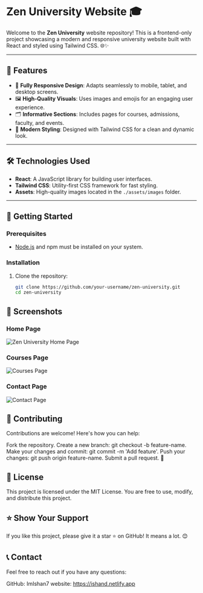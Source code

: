 # Zen University Website 🎓

Welcome to the **Zen University** website repository! This is a frontend-only project showcasing a modern and responsive university website built with React and styled using Tailwind CSS. 🌐✨

---

## 🌟 Features

- 📱 **Fully Responsive Design**: Adapts seamlessly to mobile, tablet, and desktop screens.
- 🖼️ **High-Quality Visuals**: Uses images and emojis for an engaging user experience.
- 🗂️ **Informative Sections**: Includes pages for courses, admissions, faculty, and events.
- 🎨 **Modern Styling**: Designed with Tailwind CSS for a clean and dynamic look.

---

## 🛠️ Technologies Used

- **React**: A JavaScript library for building user interfaces.
- **Tailwind CSS**: Utility-first CSS framework for fast styling.
- **Assets**: High-quality images located in the `./assets/images` folder.

---

## 🚀 Getting Started

### Prerequisites

- [Node.js](https://nodejs.org/) and npm must be installed on your system.

### Installation

1. Clone the repository:
   ```bash
   git clone https://github.com/your-username/zen-university.git
   cd zen-university
   
## 📸 Screenshots

### Home Page
![Zen University Home Page](src/assets/location/CAMPUS01.png)

### Courses Page
![Courses Page](src/assets/location/CAMPUS02.png)

### Contact Page
![Contact Page](src/assets/location/CAMPUS03.png)


## 🙌 Contributing
Contributions are welcome! Here's how you can help:

Fork the repository.
Create a new branch: git checkout -b feature-name.
Make your changes and commit: git commit -m 'Add feature'.
Push your changes: git push origin feature-name.
Submit a pull request. 🎉

## 📄 License
This project is licensed under the MIT License. You are free to use, modify, and distribute this project.

## ⭐ Show Your Support
If you like this project, please give it a star ⭐ on GitHub! It means a lot. 😊

## 📞 Contact
Feel free to reach out if you have any questions:

GitHub: ImIshan7
website: https://ishand.netlify.app
